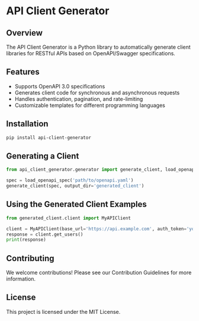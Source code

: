 # API Client Generator

## Overview
The API Client Generator is a Python library to automatically generate client libraries for RESTful APIs based on OpenAPI/Swagger specifications.

## Features
- Supports OpenAPI 3.0 specifications
- Generates client code for synchronous and asynchronous requests
- Handles authentication, pagination, and rate-limiting
- Customizable templates for different programming languages

## Installation

```bash
pip install api-client-generator
```

## Generating a Client


```python
from api_client_generator.generator import generate_client, load_openapi_spec

spec = load_openapi_spec('path/to/openapi.yaml')
generate_client(spec, output_dir='generated_client')
```

## Using the Generated Client Examples

```python
from generated_client.client import MyAPIClient

client = MyAPIClient(base_url='https://api.example.com', auth_token='your_token')
response = client.get_users()
print(response)
```



## Contributing
We welcome contributions! Please see our Contribution Guidelines for more information.

## License
This project is licensed under the MIT License.
